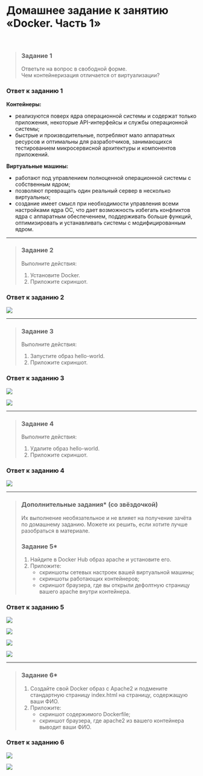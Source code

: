 # Домашнее задание к занятию «Docker. Часть 1»
<br>

> ### Задание 1
> Ответьте на вопрос в свободной форме.  
> Чем контейнеризация отличается от виртуализации?
>
### Ответ к заданию 1
**Контейнеры:**
*	реализуются поверх ядра операционной системы и содержат только приложения, некоторые API-интерфейсы и службы операционной системы;
*	быстрые и производительные, потребляют мало аппаратных ресурсов и оптимальны для разработчиков, занимающихся тестированием микросервисной архитектуры и компонентов приложений.

**Виртуальные машины:**
*	работают под управлением полноценной операционной системы с собственным ядром;
*	позволяют превращать один реальный сервер в несколько виртуальных;
*	создание имеет смысл при необходимости управления всеми настройками ядра ОС, что дает возможность избегать конфликтов ядра с аппаратным обеспечением, поддерживать больше функций, оптимизировать и устанавливать системы с модифицированным ядром.

---

> ### Задание 2
> Выполните действия:
> 1.	Установите Docker.
> 2.	Приложите скриншот.
>
### Ответ к заданию 2

<kbd><img src="/img/svirt-3.2.1.png"></kbd>

---

> ### Задание 3
> Выполните действия:
> 1.	Запустите образ hello-world.
> 2.	Приложите скриншот.
>
### Ответ к заданию 3

<kbd><img src="/img/svirt-3.3.1.png"></kbd>

<kbd><img src="/img/svirt-3.3.2.png"></kbd>

---

> ### Задание 4
> Выполните действия:
> 1.	Удалите образ hello-world.
> 2.	Приложите скриншот.
>
### Ответ к заданию 4

<kbd><img src="/img/svirt-3.4.1.png"></kbd>

---

> ### Дополнительные задания* (со звёздочкой)
> Их выполнение необязательное и не влияет на получение зачёта по домашнему заданию. Можете их решить, если хотите лучше разобраться в материале.
>
> ### Задание 5*
> 1.	Найдите в Docker Hub образ apache и установите его.
> 2.	Приложите:
>       *	скриншоты сетевых настроек вашей виртуальной машины;
>       *	скриншоты работающих контейнеров;
>       *	скриншот браузера, где вы открыли дефолтную страницу вашего apache внутри контейнера.
>
### Ответ к заданию 5

<kbd><img src="/img/svirt-3.5.1.png"></kbd>

<kbd><img src="/img/svirt-3.5.2.png"></kbd>

<kbd><img src="/img/svirt-3.5.3.png"></kbd>

<kbd><img src="/img/svirt-3.5.4.png"></kbd>

---

> ### Задание 6*
> 1.	Создайте свой Docker образ с Apache2 и подмените стандартную страницу index.html на страницу, содержащую ваши ФИО.
> 2.	Приложите:
>       *	скриншот содержимого Dockerfile;
>       *	скриншот браузера, где apache2 из вашего контейнера выводит ваши ФИО.
>
### Ответ к заданию 6

<kbd><img src="/img/svirt-3.6.1.png"></kbd>

<kbd><img src="/img/svirt-3.6.2.png"></kbd>
